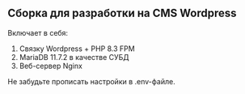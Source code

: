 ## Сборка для разработки на CMS Wordpress

Включает в себя:
1. Связку Wordpress + PHP 8.3 FPM
2. MariaDB 11.7.2 в качестве СУБД
3. Веб-сервер Nginx

Не забудьте прописать настройки в .env-файле.